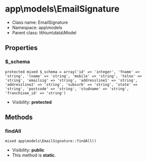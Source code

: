 app\models\EmailSignature
===============






* Class name: EmailSignature
* Namespace: app\models
* Parent class: lithium\data\Model





Properties
----------


### $_schema

    protected mixed $_schema = array('id' => 'integer', 'fname' => 'string', 'lname' => 'string', 'mobile' => 'string', 'telno' => 'string', 'emailsig' => 'string', 'addressline1' => 'string', 'addressline2' => 'string', 'subsurb' => 'string', 'state' => 'string', 'postcode' => 'string', 'studname' => 'string', 'franchisee_id' => 'string')





* Visibility: **protected**


Methods
-------


### findAll

    mixed app\models\EmailSignature::findAll()





* Visibility: **public**
* This method is **static**.



